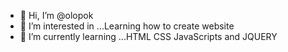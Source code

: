 - 👋 Hi, I’m @olopok
- 👀 I’m interested in ...Learning how to create website
- 🌱 I’m currently learning ...HTML CSS JavaScripts and JQUERY

<!---
olopok/olopok is a ✨ special ✨ repository because its `README.md` (this file) appears on your GitHub profile.
You can click the Preview link to take a look at your changes.
--->
